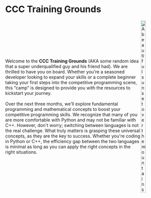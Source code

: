 <!DOCTYPE html>
<html>
<body>
    <h1 style="width: 100%;">CCC Training Grounds</h1>
    <div class="image-text-container" style="display: flex; align-items: center;">
        <p>Welcome to the <b>CCC Training Grounds</b> (AKA some random idea that a super underqualified guy and his friend had). We are thrilled to have you on board. Whether you're a seasoned developer looking to expand your skills or a complete beginner taking your first steps into the competitive programming scene, this “camp” is designed to provide you with the resources to kickstart your journey.
            <br><br>Over the next three months, we'll explore fundamental programming and mathematical concepts to boost your competitive programming skills. We recognize that many of you are more comfortable with Python and may not be familiar with C++. However, don't worry; switching between languages is not the real challenge. What truly matters is grasping these universal concepts, as they are the key to success. Whether you're coding in Python or C++, the efficiency gap between the two languages is minimal as long as you can apply the right concepts in the right situations.
            </p>
        <img style="width: 20%" src="https://github.com/Davooood90/CCC-Training-Grounds/assets/70912824/7dd4bd61-7767-4063-b8f7-02ba86452173" alt="A beautiful sunset over the mountains">
</body>
</html>
